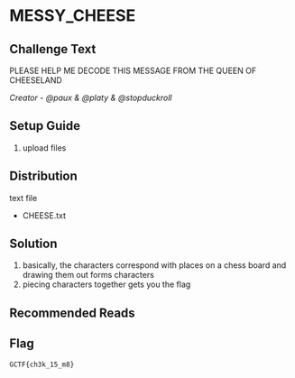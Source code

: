 # MESSY_CHEESE

## Challenge Text

PLEASE HELP ME DECODE THIS MESSAGE FROM THE QUEEN OF CHEESELAND

_Creator - @paux &amp; @platy &amp; @stopduckroll_

## Setup Guide
1. upload files

## Distribution
text file
- CHEESE.txt
## Solution
1.	basically, the characters correspond with places on a chess board and drawing them out forms characters
2.	piecing characters together gets you the flag
## Recommended Reads

## Flag
`GCTF{ch3k_15_m8}`